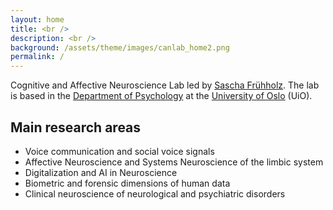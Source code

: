 ```yaml
---
layout: home
title: <br />
description: <br />      
background: /assets/theme/images/canlab_home2.png
permalink: /
---
```


Cognitive and Affective Neuroscience Lab led by [Sascha Frühholz](https://www.sv.uio.no/psi/english/people/academic/saschaf/). The lab is based in the [Department of Psychology](https://www.sv.uio.no/psi/english/) at the [University of Oslo](https://www.uio.no/english/) (UiO).

## Main research areas

* Voice communication and social voice signals
* Affective Neuroscience and Systems Neuroscience of the limbic system
* Digitalization and AI in Neuroscience
* Biometric and forensic dimensions of human data
* Clinical neuroscience of neurological and psychiatric disorders
